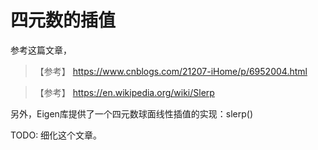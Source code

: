 # 四元数的插值

参考这篇文章，

> 【参考】 https://www.cnblogs.com/21207-iHome/p/6952004.html

> 【参考】 https://en.wikipedia.org/wiki/Slerp

另外，Eigen库提供了一个四元数球面线性插值的实现：slerp()

TODO: 细化这个文章。